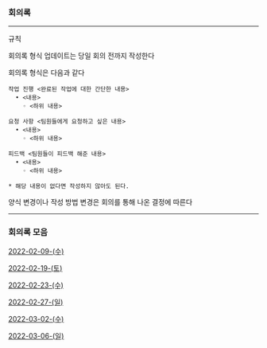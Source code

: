 ### 회의록 

-------

규칙

회의록 형식 업데이트는 당일 회의 전까지 작성한다

회의록 형식은 다음과 같다 

```
작업 진행 <완료된 작업에 대한 간단한 내용>
  • <내용>
    ◦ <하위 내용>
    
요청 사항 <팀원들에게 요청하고 싶은 내용>
  • <내용>
    ◦ <하위 내용>

피드백 <팀원들이 피드백 해준 내용>
  • <내용>
    ◦ <하위 내용>

* 해당 내용이 없다면 작성하지 않아도 된다.
```
양식 변경이나 작성 방법 변경은 회의를 통해 나온 결정에 따른다

------

### 회의록 모음
[2022-02-09-(수)](./2022-02-09/README.md)

[2022-02-19-(토)](./2022-02-19/README.md)

[2022-02-23-(수)](./2022-02-23/README.md)

[2022-02-27-(일)](./2022-02-27/README.md)

[2022-03-02-(수)](./2022-03-02/README.md)

[2022-03-06-(일)](./2022-03-06/README.md)
